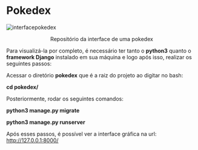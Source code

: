 # Pokedex
![interfacepokedex](https://user-images.githubusercontent.com/72316764/165333306-f86e29ce-6c8a-4a67-a9da-4c233e52dfea.png)
<center>Repositório da interface de uma pokedex</center>


Para visualizá-la por completo, é necessário ter tanto o **python3** quanto o **framework Django** instalado em sua máquina e logo após isso, realizar os seguintes passos:

Acessar o diretório **pokedex** que é a raiz do projeto ao digitar no bash:

**cd pokedex/**

Posteriormente, rodar os seguintes comandos:

**python3 manage.py migrate**

**python3 manage.py runserver**

Após esses passos, é possível ver a interface gráfica na url: http://127.0.0.1:8000/
 
